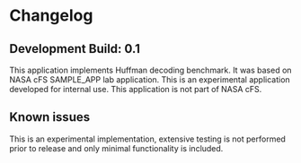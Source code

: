 # Changelog

## Development Build: 0.1

This application implements Huffman decoding benchmark. It was based on NASA cFS SAMPLE_APP lab application.
This is an experimental application developed for internal use. This application is not part of NASA cFS.

## Known issues

This is an experimental implementation, extensive testing is not performed prior to release and only minimal functionality is included.
